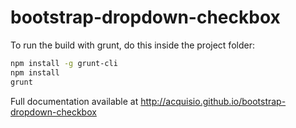 bootstrap-dropdown-checkbox
===========================

To run the build with grunt, do this inside the project folder:

```bash
npm install -g grunt-cli
npm install
grunt
```

Full documentation available at http://acquisio.github.io/bootstrap-dropdown-checkbox
